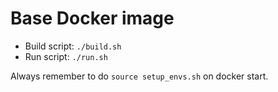 # Base Docker image

* Build script: `./build.sh`
* Run script: `./run.sh`

Always remember to do `source setup_envs.sh` on docker start.